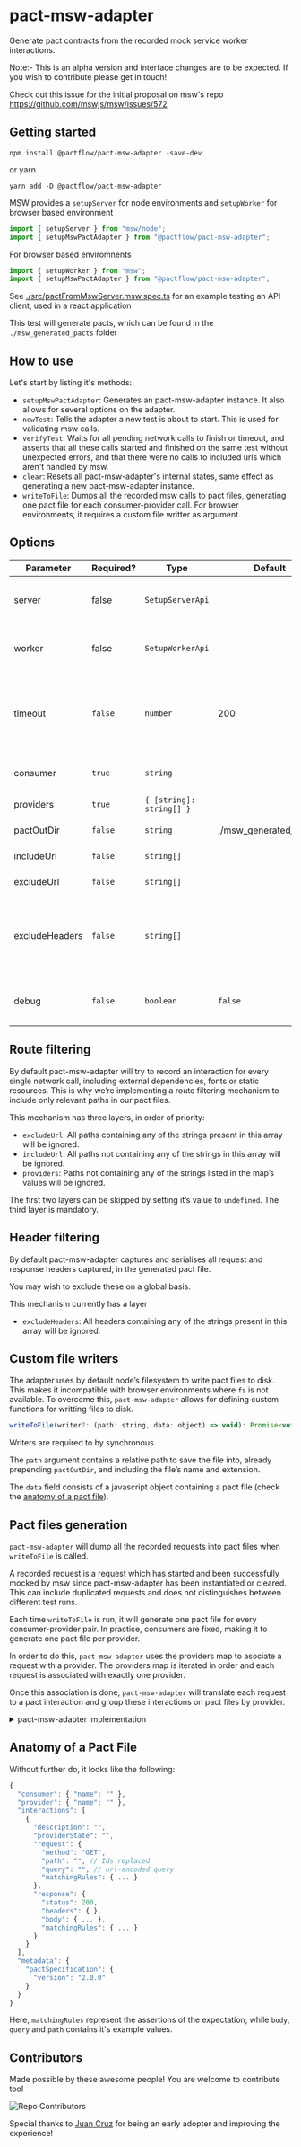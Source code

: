 # pact-msw-adapter

Generate pact contracts from the recorded mock service worker interactions.

Note:- This is an alpha version and interface changes are to be expected. If you wish to contribute please get in touch!

Check out this issue for the initial proposal on msw's repo https://github.com/mswjs/msw/issues/572

##  Getting started

```
npm install @pactflow/pact-msw-adapter -save-dev 
```
or yarn
```
yarn add -D @pactflow/pact-msw-adapter 
```

MSW provides a `setupServer` for node environments and `setupWorker` for browser based environment

```js
import { setupServer } from "msw/node";
import { setupMswPactAdapter } from "@pactflow/pact-msw-adapter";
```

For browser based enviromnents

```js
import { setupWorker } from "msw";
import { setupMswPactAdapter } from "@pactflow/pact-msw-adapter";
```

See [./src/pactFromMswServer.msw.spec.ts](./src/pactFromMswServer.msw.spec.ts) for an example testing an API client, used in a react application

This test will generate pacts, which can be found in the `./msw_generated_pacts` folder

## How to use

Let's start by listing it's methods:
- `setupMswPactAdapter`: Generates an pact-msw-adapter instance. It also allows for several options on the adapter.
- `newTest`: Tells the adapter a new test is about to start. This is used for validating msw calls.
- `verifyTest`: Waits for all pending network calls to finish or timeout, and asserts that all these calls started and finished on the same test without unexpected errors, and that there were no calls to included urls which aren't handled by msw.
- `clear`: Resets all pact-msw-adapter's internal states, same effect as generating a new pact-msw-adapter instance.
- `writeToFile`: Dumps all the recorded msw calls to pact files, generating one pact file for each consumer-provider call. For browser environments, it requires a custom file writter as argument.


## Options

| Parameter | Required? | Type | Default | Description |
| - | - | - | - | - |
| server  | false     | `SetupServerApi` |  | server provided by msw - a server or worker must be provided|
| worker  | false     | `SetupWorkerApi` |  | worker provided by msw - a server or worker must be provided|
| timeout | `false` | `number` | 200 | Time in ms for a network request to expire, `verifyTest` will fail after twice this amount of time. |
| consumer | `true` | `string` | | name of the consumer running the tests |
| providers | `true` | `{ [string]: string[] }` | | names and filters for each provider |
| pactOutDir | `false` | `string` | ./msw_generated_pacts/ | path to write pact files into |
| includeUrl | `false` | `string[]` | | inclusive filters for network calls |
| excludeUrl | `false` | `string[]` | | exclusive filters for network calls |
| excludeHeaders | `false` | `string[]` | | exclude generated headers from being written to request/response objects in pact file |
| debug | `false` | `boolean` | `false` | prints verbose information about pact-msw-adapter events |

## Route filtering

By default pact-msw-adapter will try to record an interaction for every single network call, including external dependencies, fonts or static resources. This is why we’re implementing a route filtering mechanism to include only relevant paths in our pact files.

This mechanism has three layers, in order of priority:
- `excludeUrl`: All paths containing any of the strings present in this array will be ignored.
- `includeUrl`: All paths not containing any of the strings in this array will be ignored.
- `providers`: Paths not containing any of the strings listed in the map’s values will be ignored.

The first two layers can be skipped by setting it’s value to `undefined`. The third layer is mandatory.

## Header filtering

By default pact-msw-adapter captures and serialises all request and response headers captured, in the generated pact file.

You may wish to exclude these on a global basis.

This mechanism currently has a layer
- `excludeHeaders`: All headers containing any of the strings present in this array will be ignored.

## Custom file writers

The adapter uses by default node’s filesystem to write pact files to disk. This makes it incompatible with browser environments where `fs` is not available. To overcome this, `pact-msw-adapter` allows for defining custom functions for writting files to disk.

```js
writeToFile(writer?: (path: string, data: object) => void): Promise<void>
```

Writers are required to by synchronous.

The `path` argument contains a relative path to save the file into, already prepending `pactOutDir`, and including the file’s name and extension.

The `data` field consists of a javascript object containing a pact file (check the [anatomy of a pact file](#anatomy-of-a-pact-file)).

## Pact files generation

`pact-msw-adapter` will dump all the recorded requests into pact files when `writeToFile` is called.

A recorded request is a request which has started and been successfully mocked by msw since pact-msw-adapter has been instantiated or cleared. This can include duplicated requests and does not distinguishes between different test runs.

Each time `writeToFile` is run, it will generate one pact file for every consumer-provider pair. In practice, consumers are fixed, making it to generate one pact file per provider.

In order to do this, `pact-msw-adapter` uses the providers map to asociate a request with a provider. The providers map is iterated in order and each request is associated with exactly one provider.

Once this association is done, `pact-msw-adapter` will translate each request to a pact interaction and group these interactions on pact files by provider.


<details>
  <summary>pact-msw-adapter implementation</summary>
    <br>

```js
import { setupMswPactAdapter } from '@pactflow/pact-msw-adapter';

let pactMswAdapter: any = undefined;

beforeEach(async () => {
    if (!pactMswAdapter) {
        cy.window().then(window => {
            pactMswAdapter = setupMswPactAdapter({
                worker: window.msw.worker,
                options: {
                    consumer: 'web-ea',
                    timeout: 1000,
                    providers: {
                        'edge-api-admin': [ 'edge-api-admin' ]
                    },
                    pactOutDir: './pacts',
                    excludeUrl: ['static/'],
                    // debug: true
                },
              });
            pactMswAdapter.newTest();
        });
    } else {
        pactMswAdapter.newTest();
    }
});
afterEach(async () => {
    if (!pactMswAdapter) return;
    
    try {
        await pactMswAdapter.verifyTest();
    } catch (err) {
        // cypress doesn't like errors on hooks...
        if (process.env.NODE_ENV !== 'production') {
            console.groupCollapsed('%cError generating pacts.', 'color:coral;font-weight:bold;');
            console.log(err);
            console.groupEnd();
        } else {
            // fail on pipelines
            throw err;
        }
    }
});
after(async () => {
    if (!pactMswAdapter) return;

    await pactMswAdapter.writeToFile((path: string, data: object) => cy.writeFile(path, data));
    pactMswAdapter.clear();
});
```
</details>

## Anatomy of a Pact File
Without further do, it looks like the following:

```js
{
  "consumer": { "name": "" },
  "provider": { "name": "" },
  "interactions": [
    {
      "description": "",
      "providerState": "",
      "request": {
        "method": "GET",
        "path": "", // Ids replaced
        "query": "", // url-encoded query
        "matchingRules": { ... }
      },
      "response": {
        "status": 200,
        "headers": { },
        "body": { ... },
        "matchingRules": { ... }
      }
    }
  ],
  "metadata": {
    "pactSpecification": {
      "version": "2.0.0"
    }
  }
}
```

Here, `matchingRules` represent the assertions of the expectation, while `body`, `query` and `path` contains it's example values.

## Contributors

Made possible by these awesome people! You are welcome to contribute too!

![Repo Contributors](https://contrib.rocks/image?repo=pactflow/pact-msw-adapter)

Special thanks to [Juan Cruz](https://github.com/IJuanI) for being an early adopter and improving the experience!
